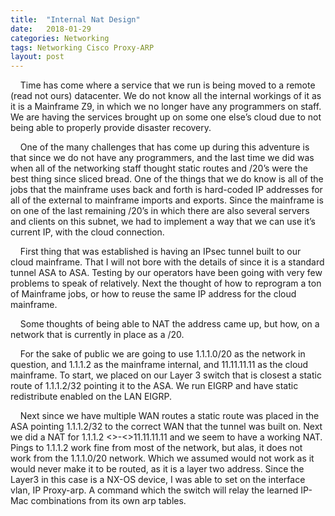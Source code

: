 ```yaml
---
title:  "Internal Nat Design"
date:   2018-01-29
categories: Networking
tags: Networking Cisco Proxy-ARP
layout: post
---
```

&nbsp;&nbsp;&nbsp;&nbsp;Time has come where a service that we run is being moved to a remote (read not ours) datacenter. We do not know all the internal workings of it as it is a Mainframe Z9, in which we no longer have any programmers on staff. We are having the services brought up on some one else’s cloud due to not being able to properly provide disaster recovery.

&nbsp;&nbsp;&nbsp;&nbsp;One of the many challenges that has come up during this adventure is that since we do not have any programmers, and the last time we did was when all of the networking staff thought static routes and /20’s were the best thing since sliced bread. One of the things that we do know is all of the jobs that the mainframe uses back and forth is hard-coded IP addresses for all of the external to mainframe imports and exports. Since the mainframe is on one of the last remaining /20’s in which there are also several servers and clients on this subnet, we had to implement a way that we can use it’s current IP, with the cloud connection.

&nbsp;&nbsp;&nbsp;&nbsp;First thing that was established is having an IPsec tunnel built to our cloud mainframe. That I will not bore with the details of since it is a standard tunnel ASA to ASA. Testing by our operators have been going with very few problems to speak of relatively. Next the thought of how to reprogram a ton of Mainframe jobs, or how to reuse the same IP address for the cloud mainframe.

&nbsp;&nbsp;&nbsp;&nbsp;Some thoughts of being able to NAT the address came up, but how, on a network that is currently in place as a /20.

&nbsp;&nbsp;&nbsp;&nbsp;For the sake of public we are going to use 1.1.1.0/20 as the network in question, and 1.1.1.2 as the mainframe internal, and 11.11.11.11 as the cloud mainframe.
To start, we placed on our Layer 3 switch that is closest a static route of 1.1.1.2/32 pointing it to the ASA. We run EIGRP and have static redistribute enabled on the LAN EIGRP.

&nbsp;&nbsp;&nbsp;&nbsp;Next since we have multiple WAN routes a static route was placed in the ASA pointing 1.1.1.2/32 to the correct WAN that the tunnel was built on. Next we did a NAT for 1.1.1.2 <>-<>11.11.11.11 and we seem to have a working NAT. Pings to 1.1.1.2 work fine from most of the network, but alas, it does not work from the 1.1.1.0/20 network. Which we assumed would not work as it would never make it to be routed, as it is a layer two address. Since the Layer3 in this case is a NX-OS device, I was able to set on the interface vlan, IP Proxy-arp. A command which the switch will relay the learned IP-Mac combinations from its own arp tables.